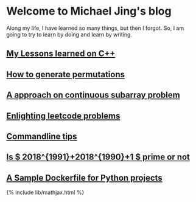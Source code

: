 Welcome to Michael Jing's blog
====


 Along my life, I have learned so many things, but then I forgot. So, I am going to try to learn by doing and learn by writing.

## [My Lessons learned on C++](cpp/cpp.md)
## [How to generate permutations](leetcode/permutations.md)
## [A approach on continuous subarray problem](leetcode/898.bitwise-ors-of-subarrays.md)
## [Enlighting leetcode problems](leetcode/good_problems.md)
## [Commandline tips](linux/tips.md)
## [Is $ 2018^{1991}+2018^{1990}+1 $ prime or not](math/math.md)
## [A Sample Dockerfile for Python projects](docker.md)

{% include lib/mathjax.html %}
